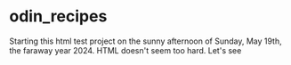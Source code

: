# odin_recipes
Starting this html test project on the sunny afternoon of Sunday, May 19th, the faraway year 2024. HTML doesn't seem too hard. Let's see 
